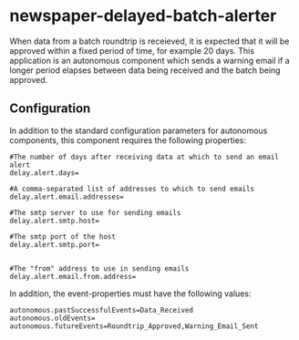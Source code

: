 newspaper-delayed-batch-alerter
===============================

When data from a batch roundtrip is receieved, it is expected that it will be approved within a fixed period of time, for
example 20 days. This application is an autonomous component which sends a warning email if a longer period elapses
between data being received and the batch being approved.

## Configuration

In addition to the standard configuration parameters for autonomous components, this component requires the following
properties:

    #The number of days after receiving data at which to send an email alert
    delay.alert.days=

    #A comma-separated list of addresses to which to send emails
    delay.alert.email.addresses=

    #The smtp server to use for sending emails
    delay.alert.smtp.host=

    #The smtp port of the host
    delay.alert.smtp.port=


    #The "from" address to use in sending emails
    delay.alert.email.from.address=

In addition, the event-properties must have the following values:

    autonomous.pastSuccessfulEvents=Data_Received
    autonomous.oldEvents=
    autonomous.futureEvents=Roundtrip_Approved,Warning_Email_Sent


